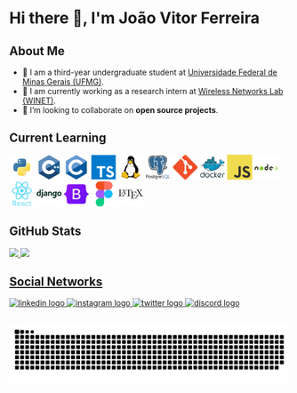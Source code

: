 <h1 align="left">Hi there 👋, I'm João Vitor Ferreira</h1>

<!-- <a href="https://wakatime.com/@joaojoaovf">
    <img src="https://wakatime.com/badge/user/70b4fcb6-ef30-442e-a3ba-7f6b57d6f7e4.svg?style=social"
         alt="Wakatime"> -->

## About Me
- 📖 I am a third-year undergraduate student at [Universidade Federal de Minas Gerais (UFMG)](https://ufmg.br/).
- 🔭 I am currently working as a research intern at [Wireless Networks Lab (WINET)](https://www.winet.dcc.ufmg.br/).
- 👯 I’m looking to collaborate on **open source projects**.

## Current Learning
<code><img height="45"
        src="https://raw.githubusercontent.com/github/explore/80688e429a7d4ef2fca1e82350fe8e3517d3494d/topics/python/python.png"></code>
<code><img height="45"
        src="https://raw.githubusercontent.com/github/explore/80688e429a7d4ef2fca1e82350fe8e3517d3494d/topics/cpp/cpp.png"></code>
<code><img height="45" src="https://raw.githubusercontent.com/devicons/devicon/master/icons/c/c-original.svg"></code>
<code><img height="45"
        src="https://raw.githubusercontent.com/devicons/devicon/master/icons/typescript/typescript-original.svg"></code>
<code><img height="45"
        src="https://raw.githubusercontent.com/github/explore/80688e429a7d4ef2fca1e82350fe8e3517d3494d/topics/linux/linux.png"></code>
<code><img height="45"
        src="https://raw.githubusercontent.com/devicons/devicon/master/icons/postgresql/postgresql-original-wordmark.svg"></code>
<code><img height="45" src="https://github.com/devicons/devicon/blob/master/icons/git/git-original.svg"></code>
<code><img height="45"
        src="https://raw.githubusercontent.com/devicons/devicon/master/icons/docker/docker-original-wordmark.svg"></code>
<code><img height="45"
        src="https://raw.githubusercontent.com/github/explore/80688e429a7d4ef2fca1e82350fe8e3517d3494d/topics/javascript/javascript.png"></code>
<code><img height="45"
        src="https://raw.githubusercontent.com/devicons/devicon/master/icons/nodejs/nodejs-original-wordmark.svg"></code>
<code><img height="45"
        src="https://raw.githubusercontent.com/devicons/devicon/master/icons/react/react-original-wordmark.svg"></code>
<code><img height="45"
        src="https://raw.githubusercontent.com/github/explore/80688e429a7d4ef2fca1e82350fe8e3517d3494d/topics/django/django.png"></code>
<code><img height="45"
        src="https://github.com/devicons/devicon/blob/master/icons/bootstrap/bootstrap-original.svg"></code>
<code><img height="45" src="https://github.com/devicons/devicon/blob/master/icons/figma/figma-original.svg"></code>
<code><img height="45" src="https://github.com/devicons/devicon/blob/master/icons/latex/latex-original.svg"></code>


## GitHub Stats
<div>
    <a href="https://github.com/joaojoaovf">
        <img height="180em"
            src="https://github-readme-stats.vercel.app/api?username=joaojoaovf&layout=compact&theme=transparent&hide_border=true&count_private=true&show_icons=true&include_all_commits=true&count_private=true&hide_rank=true&hide=issues" />
        <img heigth="180em"
            src="https://github-readme-stats.vercel.app/api/top-langs/?username=joaojoaovf&hide=jupyter%20notebook&layout=compact&hide_border=true&theme=transparent&count_private=true&show_icons=true">
</div>

## Social Networks
<a href="https://www.linkedin.com/in/joao-vitor-ferreira-" target="_blank">
    <img src="https://raw.githubusercontent.com/maurodesouza/profile-readme-generator/master/src/assets/icons/social/linkedin/default.svg"
        width="40" height="32" alt="linkedin logo" />
</a>
<a href="https://www.instagram.com/joaojoaovf/" target="_blank">
    <img src="https://www.freepik.com/free-vector/instagram-vector-social-media-icon-7-june-2021-bangkok-thailand_18246125.htm#query=instagram%20logo&position=1&from_view=keyword&track=ais"
        width="40" height="32" alt="instagram logo" />
</a>
<a href="https://twitter.com/joaojoaovf" target="_blank">
    <img src="https://github.com/dheereshagrwal/colored-icons/blob/master/svg/twitter.svg" width="40" height="32"
        alt="twitter logo" />
</a>
<a href="https://discord.gg/joaojoaovf#0001" target="_blank">
    <img src="https://github.com/dheereshagrwal/colored-icons/blob/master/svg/discord.svg" width="40" height="32"
        alt="discord logo" />
</a>

##

![Snake animation](https://github.com/joaojoaovf/joaojoaovf/blob/output/github-contribution-grid-snake.svg)

